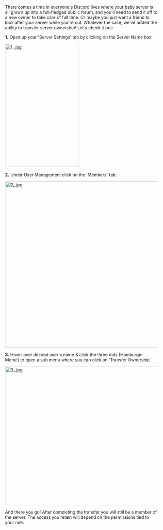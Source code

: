 <p>There comes a time in everyone's Discord lives where your baby server is all grown up into a full-fledged public forum, and you'll need to send it off to a new owner to take care of full time. Or maybe you just want a friend to look after your server while you're out. Whatever the case, we've added the ability to transfer server ownership! Let's check it out:</p>
<p><strong>1.</strong> Open up your 'Server Settings' tab by clicking on the Server Name box:</p>
<p><img src="https://support.discord.com/hc/article_attachments/360008425451/1_.jpg" alt="1_.jpg" width="244" height="405"> </p>
<p><strong>2.</strong> Under User Management click on the 'Members' tab:</p>
<p><img src="https://support.discord.com/hc/article_attachments/360008387572/2_.jpg" alt="2_.jpg" width="900" height="547"></p>
<p><strong>3. </strong>Hover over desired user's name &amp; click the three dots (Hamburger Menu!) to open a sub menu where you can click on 'Transfer Ownership'. </p>
<p><img src="https://support.discord.com/hc/article_attachments/360008387632/3_.jpg" alt="3_.jpg" width="896" height="456"></p>
<p>And there you go! After completing the transfer you will still be a member of the server. The access you retain will depend on the permissions tied to your role. </p>